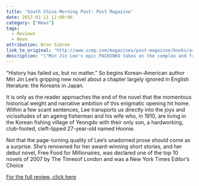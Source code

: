 ```yaml
---
title: 'South China Morning Post: Post Magazine'
date: 2017-01-11 12:00:00
category: ["News"]
tags:
  - Reviews
  - News
attribution: Bron Sibree
link_to_original: 'http://www.scmp.com/magazines/post-magazine/books/article/2060927/min-jin-lees-epic-pachinko-takes-complex-and-fraught'
description: "\"Min Jin Lee's epic PACHINKO takes on the complex and fraught history of Korea and Japan\""
---
```



“History has failed us, but no matter.” So begins Korean-American author Min Jin Lee’s gripping new novel about a chapter largely ignored in English literature: the Koreans in Japan.

It is only as the reader approaches the end of the novel that the momentous historical weight and narrative ambition of this enigmatic opening hit home. Within a few scant sentences, Lee transports us directly into the joys and vicissi­tudes of an ageing fisherman and his wife who, in 1910, are living in the Korean fishing village of Yeongdo with their only son, a hardworking, club-footed, cleft-lipped 27-year-old named Hoonie.

Not that the page-turning quality of Lee’s unadorned prose should come as a surprise. She’s renowned for her award-winning short stories, and her debut novel, Free Food for Millionaires, was declared one of the top 10 novels of 2007 by The Timesof London and was a New York Times Editor’s Choice

[For the full review, click here](http://www.scmp.com/magazines/post-magazine/books/article/2060927/min-jin-lees-epic-pachinko-takes-complex-and-fraught)
